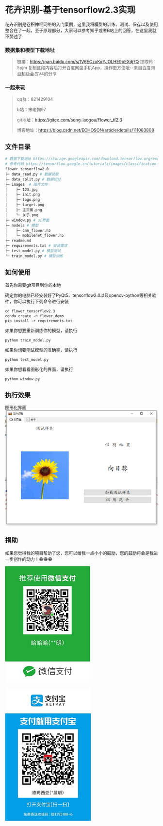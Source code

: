 # 花卉识别-基于tensorflow2.3实现
花卉识别是卷积神经网络的入门案例，这里我将模型的训练、测试、保存以及使用整合在了一起，至于原理部分，大家可以参考知乎或者B站上的回答，在这里我就不赘述了

### 数据集和模型下载地址

> 链接：https://pan.baidu.com/s/1V6ECzuKqYJOLHE9bEXdj7Q 
> 提取码：5pjm 
> 复制这段内容后打开百度网盘手机App，操作更方便哦--来自百度网盘超级会员V4的分享

### 一起来玩

> qq群：821429104
>
> b站：宋老狗97
>
> git地址：https://gitee.com/song-laogou/Flower_tf2.3
>
> 博客地址：https://blog.csdn.net/ECHOSON/article/details/111083808

## 文件目录
```bash
# 数据下载地址 https://storage.googleapis.com/download.tensorflow.org/example_images/flower_photos.tgz
# 参考代码 https://tensorflow.google.cn/tutorials/images/classification
flower_tensorflow2.0
├─ data_read.py # 数据读取
├─ data_split.py # 数据切分
├─ images  # 图片文件
│    ├─ 123.jpg
│    ├─ init.png
│    ├─ logo.png
│    ├─ target.png
│    ├─ 主页面.png
│    └─ 关于.png
├─ window.py # ui界面
├─ models # 模型
│    ├─ cnn_flower.h5
│    └─ mobilenet_flower.h5
├─ readme.md 
├─ requirements.txt # 安装需求
├─ test_model.py # 模型测试
└─ train_model.py # 模型训练
```

## 如何使用
首先你需要git项目到你的本地

确定你的电脑已经安装好了PyQt5、tensorflow2.0以及opencv-python等相关软件，你可以执行下列命令进行安装
```
cd flower_tensorflow2.3
conda create -n flower_demo 
pip install -r requirements.txt
```

如果你想要重新训练你的模型，请执行
```
python train_model.py
```
如果你想要测试模型的准确率，请执行
```
python test_model.py
```
如果你想看看图形化的界面，请执行
```
python window.py
```


## 执行效果
图形化界面
![image-20201212161743464](images/main.png)

## 捐助
如果您觉得我的项目帮助了您，您可以给我一点小小的鼓励，您的鼓励将会是我进一步创作的动力！😁😁😁

![alipayx](images/wx.jpg)



![wxpayx](images/ali.jpg)